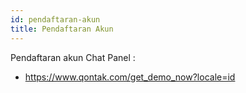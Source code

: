 ```yaml
---
id: pendaftaran-akun
title: Pendaftaran Akun
---
```


Pendaftaran akun Chat Panel :

- https://www.qontak.com/get_demo_now?locale=id